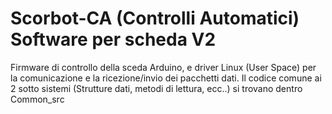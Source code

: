 # Scorbot-CA (Controlli Automatici) Software per scheda V2
Firmware di controllo della sceda Arduino, e driver Linux (User Space) per la comunicazione e la ricezione/invio dei pacchetti dati.
Il codice comune ai 2 sotto sistemi (Strutture dati, metodi di lettura, ecc..) si trovano dentro Common_src
